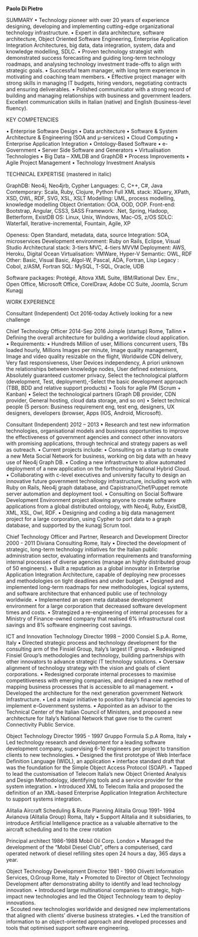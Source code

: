 **Paolo Di Pietro**

SUMMARY
•	Technology pioneer with over 20 years of experience designing, developing and implementing cutting-edge organizational technology infrastructure.
•	Expert in data architecture, software architecture, Object Oriented Software Engineering, Enterprise Application Integration Architectures, big data, data integration, system, data and knowledge modelling, SDLC. 
•	Proven technology strategist with demonstrated success forecasting and guiding long-term technology roadmaps, and analysing technology investment trade-offs to align with strategic goals.
•	Successful team manager, with long term experience in motivating and coaching team members.
•	Effective project manager with strong skills in managing IT budgets, hiring vendors, negotiating contracts and ensuring deliverables. 
•	Polished communicator with a strong record of building and managing relationships with business and government leaders. Excellent communication skills in Italian (native) and English (business-level fluency).

KEY COMPETENCIES
 
•	Enterprise Software Design
•	Data architecture
•	Software & System Architecture & Engineering
      (SOA and µ-services)
•	Cloud Computing
•	Enterprise Application Integration
•	Ontology-Based Software 
•	e-Government
•	Server Side Software and Generators
•	Virtualisation Technologies
•	Big Data – XMLDB and GraphDB
•	Process Improvements
•	Agile Project Management
•	Technology Investment Analysis
 

TECHNICAL EXPERTISE (mastered in italic)
 
GraphDB: Neo4j, Neo4jrb, Cypher
Languages: C, C++, C#, Java
Contemporary: Scala, Ruby, Clojure, Python
Full XML stack: XQuery, XPath, XSD, OWL, RDF, SVG, XSL, XSLT
Modelling: UML, process modelling, knowledge modelling
Object Orientation: OOA, OOD, OOP.
Front-end: Bootstrap, Angular, CSS3, SASS
Framework: .Net, Spring, Hadoop, Betterform, ExistDB
OS: Linux, Unix, Windows, Mac-OS, z/OS
SDLC:  Waterfall, Iterative-incremental, Fountain, Agile, XP
 
Openess: Open Standard, metadata, data, source
Integration: SOA, microservices
Development environment: Ruby on Rails, Eclipse, Visual Studio
Architectural stack: 3-tiers MVC, 4-tiers MVVM
Deployment: AWS, Heroku, Digital Ocean
Virtualisation: VMWare, Hyper-V
Semantic: OWL, RDF 
Other: Basic, Visual Basic, Algol-W, Pascal, ADA, Fortran, Lisp
Legacy : Cobol, z/ASM, Fortran
SQL: MySQL, T-SQL, Oracle, UDB
 
Software packages: Protégé, Altova XML Suite, IBM/Rational Dev. Env., Open Office, Microsoft Office, CorelDraw, Adobe CC Suite, Joomla, Scrum Kunagj

WORK EXPERIENCE 

Consultant (Independent)	Oct 2016-today
Actively looking for a new challenge

Chief Technology Officer	2014-Sep 2016
Joinple (startup)	Rome, Tallinn
•	Defining the overall architecture for building a worldwide cloud application.
•	Requirements:
•	Hundreds Million of user, Millions concurrent users, TBs loaded hourly, Millions Images per minute, Image quality management, Image and video quality resizable on the flight, Worldwide CDN delivery, Very fast responsiveness, User Devices independency, A priori unknown the relationships between knowledge nodes, User defined extensions, Absolutely guaranteed customer privacy, Select the technological platform (development, Test, deployment),-Select the basic development approach (TBB, BDD and relative support products)
•	Tools for agile PM (Scrum + Kanban)
•	Select the technological partners (Graph DB provider, CDN provider, General hosting, cloud data storage, and so on)
•	Select technical people (5 person: Business requirement eng, test eng, designers, UX designers, developers (browser, Apps (IOS, Android, Microsoft).

Consultant (Independent)	2012 – 2013
•	Research and test new information technologies, organisational models and business opportunities to improve the effectiveness of government agencies and connect other innovators with promising applications, through technical and strategy papers as well as outreach.
•	Current projects include:
•	Consulting on a startup to create a new Meta Social Network for business, working on big data with an heavy use of Neo4j Graph DB.
•	Coding a new infrastructure to allow automated deployment of a new application on the forthcoming National Hybrid Cloud.
•	Collaborating with c-level executives and university faculty to design an innovative future government technology infrastructure, including work with Ruby on Rails, Neo4j graph database, and Capistrano/Chef/Puppet remote server automation and deployment tool. 
•	Consulting on Social Software Development Environment project allowing anyone to create software applications from a global distributed ontology, with Neo4j, Ruby, ExistDB, XML, XSL, Owl, RDF.
•	Designing and coding a big data management project for a large corporation, using Cypher to port data to a graph database, and supported by the kunagj Scrum tool. 

Chief Technology Officer and Partner, Research and Development Director	2000 - 2011
Diviana Consulting	Rome, Italy
•	Directed the development of strategic, long-term technology initiatives for the Italian public administration sector, evaluating information requirements and transforming internal processes of diverse agencies (manage an highly distributed group of 50 engineers). 
•	Built a reputation as a global innovator in Enterprise Application Integration Architecture, capable of deploying new processes and methodologies on tight deadlines and under budget. 
•	Designed and implemented long-term roadmaps for new methodologies, logical systems, and software architecture that enhanced public use of technology worldwide. 
•	Implemented an open meta database development environment for a large corporation that decreased software development times and costs. 
•	Strategized a re-engineering of internal processes for a Ministry of Finance-owned company that realised 6% infrastructural cost savings and 8% software engineering cost savings. 

ICT and Innovation Technology Director	1998 – 2000
Consiel S.p.A.	Rome, Italy
•	Directed strategic process and technology development for the consulting arm of the Finsiel Group, Italy’s largest IT group. 
•	Redesigned Finsiel Group’s methodologies and technology, building partnerships with other innovators to advance strategic IT technology solutions.
•	Oversaw alignment of technology strategy with the vision and goals of client corporations. 
•	Redesigned corporate internal processes to maximise competitiveness with emerging companies, and designed a new method of mapping business processes that is accessible to all management.
•	Developed the architecture for the next generation government Network Infrastructure.
•	Led a major initiative to position Italy’s financial agencies to implement e-Government systems. 
•	Appointed as an advisor to the Technical Center of the Italian Council of Ministers, and proposed a new architecture for Italy’s National Network that gave rise to the current Connectivity Public Service. 

Object Technology Director	1995 - 1997
Gruppo Formula S.p.A	Roma, Italy
•	Led technology research and development for a leading software development company, supervising 6-10 engineers per project to transition clients to new technologies.
•	Designed the first prototype of Web Interface Definition Language (WIDL), an application 
•	interface standard draft that was the foundation for the Simple Object Access Protocol (SOAP). 
•	Tapped to lead the customisation of Telecom Italia’s new Object Oriented Analysis and Design Methodology, identifying tools and a service provider for the system integration. 
•	Introduced XML to Telecom Italia and proposed the definition of an XML-based Enterprise Application Integration Architecture to support systems integration.

Alitalia Aircraft Scheduling & Route Planning Alitalia Group	1991- 1994
Avianova (Alitalia Group)	Roma, Italy
•	Support Alitalia and it subsidiaries, to introduce Artificial Intelligence practice as a valuable alternative to the aircraft scheduling and to the crew rotation

Principal architect	1986-1988
Mobil Oil Corp.	London
•	Managed the development of the “Mobil Diesel Club”, offers a computerised, card operated network of diesel refilling sites open 24 hours a day, 365 days a year. 

Object Technology Development Director	1981 - 1990
Olivetti Information Services, O.Group	Rome, Italy
•	Promoted to Director of Object Technology Development after demonstrating ability to identify and lead technology innovation. 
•	Introduced large multinational companies to strategic, high-impact new technologies and led the Object Technology team to deploy innovations.  
•	Scouted new technologies worldwide and designed new implementations that aligned with clients’ diverse business strategies. 
•	Led the transition of information to an object-oriented approach and developed processes and tools that optimised support software engineering. 
